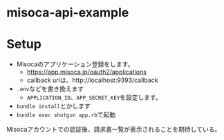 misoca-api-example
==================

# Setup

 - Misocaのアプリケーション登録をします。
   - https://app.misoca.jp/oauth2/applications
   - callback urlは、http://localhost:9393/callback
 - `.env`などを書き換えます
   - `APPLICATION_ID`、`APP_SECRET_KEY`を設定します。
 - `bundle install`とかします
 - `bundle exec shotgun app.rb`で起動

Misocaアカウントでの認証後、請求書一覧が表示されることを期待している。
